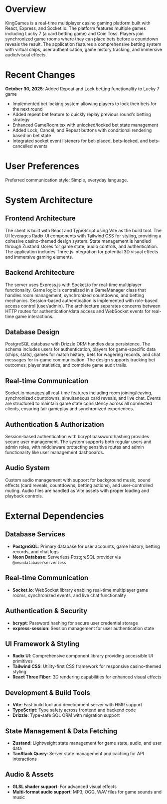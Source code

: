 # Overview

KingGames is a real-time multiplayer casino gaming platform built with React, Express, and Socket.io. The platform features multiple games including Lucky 7 (a card betting game) and Coin Toss. Players join synchronized game rooms where they can place bets before a countdown reveals the result. The application features a comprehensive betting system with virtual chips, user authentication, game history tracking, and immersive audio/visual effects.

# Recent Changes

**October 30, 2025**: Added Repeat and Lock betting functionality to Lucky 7 game
- Implemented bet locking system allowing players to lock their bets for the next round
- Added repeat bet feature to quickly replay previous round's betting strategy
- Enhanced GameRoom.tsx with unlocked/locked bet state management
- Added Lock, Cancel, and Repeat buttons with conditional rendering based on bet state
- Integrated socket event listeners for bet-placed, bets-locked, and bets-cancelled events

# User Preferences

Preferred communication style: Simple, everyday language.

# System Architecture

## Frontend Architecture
The client is built with React and TypeScript using Vite as the build tool. The UI leverages Radix UI components with Tailwind CSS for styling, providing a cohesive casino-themed design system. State management is handled through Zustand stores for game state, audio controls, and authentication. The application includes Three.js integration for potential 3D visual effects and immersive gaming elements.

## Backend Architecture
The server uses Express.js with Socket.io for real-time multiplayer functionality. Game logic is centralized in a GameManager class that handles room management, synchronized countdowns, and betting mechanics. Session-based authentication is implemented with role-based access control (user/admin). The architecture separates concerns between HTTP routes for authentication/data access and WebSocket events for real-time game interactions.

## Database Design
PostgreSQL database with Drizzle ORM handles data persistence. The schema includes users for authentication, players for game-specific data (chips, stats), games for match history, bets for wagering records, and chat messages for in-game communication. The design supports tracking bet outcomes, player statistics, and complete game audit trails.

## Real-time Communication
Socket.io manages all real-time features including room joining/leaving, synchronized countdowns, simultaneous card reveals, and live chat. Events are structured to maintain game state consistency across all connected clients, ensuring fair gameplay and synchronized experiences.

## Authentication & Authorization
Session-based authentication with bcrypt password hashing provides secure user management. The system supports both regular users and admin roles, with middleware protecting sensitive routes and admin functionality like user management dashboards.

## Audio System
Custom audio management with support for background music, sound effects (card reveals, countdowns, betting actions), and user-controlled muting. Audio files are handled as Vite assets with proper loading and playback controls.

# External Dependencies

## Database Services
- **PostgreSQL**: Primary database for user accounts, game history, betting records, and chat logs
- **Neon Database**: Serverless PostgreSQL provider via `@neondatabase/serverless`

## Real-time Communication
- **Socket.io**: WebSocket library enabling real-time multiplayer game rooms, synchronized events, and live chat functionality

## Authentication & Security
- **bcrypt**: Password hashing for secure user credential storage
- **express-session**: Session management for user authentication state

## UI Framework & Styling
- **Radix UI**: Comprehensive component library providing accessible UI primitives
- **Tailwind CSS**: Utility-first CSS framework for responsive casino-themed styling
- **React Three Fiber**: 3D rendering capabilities for enhanced visual effects

## Development & Build Tools
- **Vite**: Fast build tool and development server with HMR support
- **TypeScript**: Type safety across frontend and backend code
- **Drizzle**: Type-safe SQL ORM with migration support

## State Management & Data Fetching
- **Zustand**: Lightweight state management for game state, audio, and user data
- **TanStack Query**: Server state management and caching for API interactions

## Audio & Assets
- **GLSL shader support**: For advanced visual effects
- **Multi-format audio support**: MP3, OGG, WAV files for game sounds and music